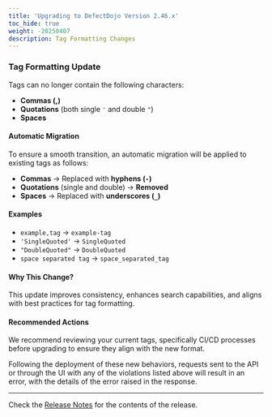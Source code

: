 ```yaml
---
title: 'Upgrading to DefectDojo Version 2.46.x'
toc_hide: true
weight: -20250407
description: Tag Formatting Changes
---
```


### Tag Formatting Update

Tags can no longer contain the following characters:

- **Commas (,)**
- **Quotations** (both single `'` and double `"`)
- **Spaces**

#### Automatic Migration

To ensure a smooth transition, an automatic migration will be applied to existing tags as follows:

- **Commas** → Replaced with **hyphens (`-`)**
- **Quotations** (single and double) → **Removed**
- **Spaces** → Replaced with **underscores (`_`)**

#### Examples

- `example,tag` → `example-tag`
- `'SingleQuoted'` → `SingleQuoted`
- `"DoubleQuoted"` → `DoubleQuoted`
- `space separated tag` → `space_separated_tag`

#### Why This Change?

This update improves consistency, enhances search capabilities, and aligns with best practices for tag formatting.

#### Recommended Actions

We recommend reviewing your current tags, specifically CI/CD processes before upgrading to ensure they align with the new format.

Following the deployment of these new behaviors, requests sent to the API or through the UI with any of the violations listed above will result in an error, with the details of the error raised in the response.

---

Check the [Release Notes](https://github.com/DefectDojo/django-DefectDojo/releases/tag/2.46.0) for the contents of the release.
